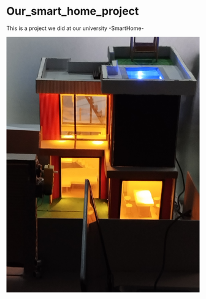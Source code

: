 # Our_smart_home_project
This is a project we did at our university  -SmartHome-

![SMART HOME!](https://github.com/ManojPriyanjana/Our_smart_home_project/blob/main/7.jpg)
